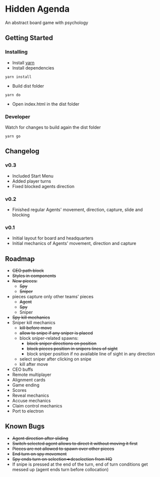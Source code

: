 # Hidden Agenda
An abstract board game with psychology

## Getting Started

### Installing
* Install [yarn](https://yarnpkg.com/en/docs/install)
* Install dependencies
```
yarn install
```
* Build dist folder
```
yarn do
```
* Open index.html in the dist folder

### Developer
Watch for changes to build again the dist folder
```
yarn go
```

## Changelog
### v0.3
* Included Start Menu
* Added player turns
* Fixed blocked agents direction

### v0.2
* Finished regular Agents' movement, direction, capture, slide and blocking

### v0.1
* Initial layout for board and headquarters
* Initial mechanics of Agents' movement, direction and capture

## Roadmap
* ~~CEO path block~~
* ~~Styles in components~~
* ~~New pieces:~~
  * ~~Spy~~
  * ~~Sniper~~
* pieces capture only other teams' pieces
  * ~~Agent~~
  * ~~Spy~~
  * Sniper
* ~~Spy kill mechanics~~
* Sniper kill mechanics
  * ~~kill before move~~
  * ~~allow to snipe if any sniper is placed~~
  * block sniper-related spawns:
    * ~~block sniper directions on position~~
    * ~~block pieces position in snipers lines of sight~~
    * block sniper position if no available line of sight in any direction
  * select sniper after clicking on snipe
  * kill after move
* CEO buffs
* Remote multiplayer
* Alignment cards
* Game ending
* Scores
* Reveal mechanics
* Accuse mechanics
* Claim control mechanics
* Port to electron

## Known Bugs
* ~~Agent direction after sliding~~
* ~~Switch selected agent allows to direct it without moving it first~~
* ~~Pieces are not allowed to spawn over other pieces~~
* ~~End turn on spy movement~~
* ~~Spy ends turn on selection=>deselection from HQ~~
* If snipe is pressed at the end of the turn, end of turn conditions get messed up (agent ends turn before collocation)
